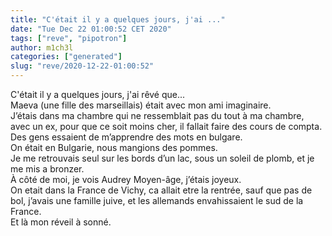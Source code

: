```yaml
---
title: "C'était il y a quelques jours, j'ai ..."
date: "Tue Dec 22 01:00:52 CET 2020"
tags: ["reve", "pipotron"]
author: m1ch3l
categories: ["generated"]
slug: "reve/2020-12-22-01:00:52"
---
```


C'était il y a quelques jours, j'ai rêvé que...<br>
Maeva (une fille des marseillais) était avec mon ami imaginaire.<br>
J’étais dans ma chambre qui ne ressemblait pas du tout à ma chambre, avec un ex, pour que ce soit moins cher, il fallait faire des cours de compta.<br>
Des gens essaient de m’apprendre des mots en bulgare.<br>
On était en Bulgarie, nous mangions des pommes.<br>
Je me retrouvais seul sur les bords d’un lac, sous un soleil de plomb, et je me mis a bronzer.<br>
À côté de moi, je vois Audrey Moyen-âge, j’étais joyeux.<br>
On etait dans la France de Vichy, ca allait etre la rentrée, sauf que pas de bol, j’avais une famille juive, et les allemands envahissaient le sud de la France.<br>
Et là mon réveil à sonné.<br>
